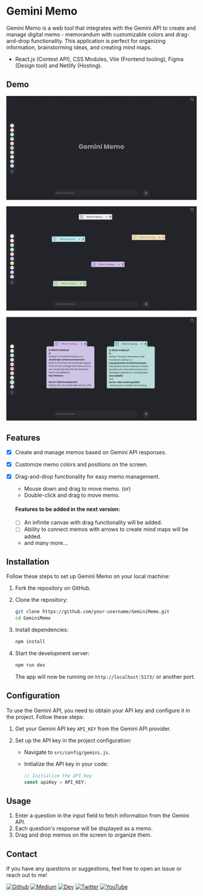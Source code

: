 # Gemini Memo

Gemini Memo is a web tool that integrates with the Gemini API to create and manage digital memo - memorandum with customizable colors and drag-and-drop functionality. This application is perfect for organizing information, brainstorming ideas, and creating mind maps.

- React.js (Context API), CSS Modules, Vite (Frontend tooling), Figma (Design tool) and Netlify (Hosting).

## Demo

![Gemini Memo Main Page](./GeminiMemoImg1.png)

![Gemini Memos](./GeminiMemoImg2.png)

![Gemini Memo UI](./GeminiMemoImg3.png)

## Features

- [x] Create and manage memos based on Gemini API responses.
- [x] Customize memo colors and positions on the screen.
- [x] Drag-and-drop functionality for easy memo management.

  - Mouse down and drag to move memo.
    (or)
  - Double-click and drag to move memo.

  #### Features to be added in the next version:

  - [ ] An infinite canvas with drag functionality will be added.
  - [ ] Ability to connect memos with arrows to create mind maps will be added.
  - and many more...

## Installation

Follow these steps to set up Gemini Memo on your local machine:

1. Fork the repository on GitHub.

2. Clone the repository:

   ```bash
   git clone https://github.com/your-username/GeminiMemo.git
   cd GeminiMemo
   ```

3. Install dependencies:

   ```bash
   npm install
   ```

4. Start the development server:

   ```bash
   npm run dev
   ```

   The app will now be running on `http://localhost:5173/` or another port.

## Configuration

To use the Gemini API, you need to obtain your API key and configure it in the project. Follow these steps:

1. Get your Gemini API key `API_KEY` from the Gemini API provider.

2. Set up the API key in the project configuration:

   - Navigate to `src/config/gemini.js`.

   - Initialize the API key in your code:
     ```js
     // Initialize the API key
     const apiKey = API_KEY;
     ```

## Usage

1. Enter a question in the input field to fetch information from the Gemini API.
2. Each question's response will be displayed as a memo.
3. Drag and drop memos on the screen to organize them.

## Contact

If you have any questions or suggestions, feel free to open an issue or reach out to me!

<a href="https://github.com/Vasudevatirupathinaidu" target="_blank"><img alt="Github" src="https://img.shields.io/badge/GitHub-%2312100E.svg?&style=for-the-badge&logo=Github&logoColor=white" /></a> <a href="https://medium.com/@tirupathinaidu" target="_blank"><img alt="Medium" src="https://img.shields.io/badge/Medium-12100E?style=for-the-badge&logo=medium&logoColor=white" /></a> <a href="https://dev.to/deva" target="_blank"><img alt="Dev" src="https://img.shields.io/badge/dev.to-0A0A0A?style=for-the-badge&logo=dev.to&logoColor=white" /></a> <a href="https://twitter.com/vasudev617" target="_blank"><img alt="Twitter" src="https://img.shields.io/badge/twitter-%231DA1F2.svg?&style=for-the-badge&logo=twitter&logoColor=white" /></a> <a href="https://www.youtube.com/@vasudev16180" target="_blank"><img alt="YouTube" src="https://img.shields.io/badge/YouTube-%23FF0000.svg?style=for-the-badge&logo=YouTube&logoColor=white" /></a>

